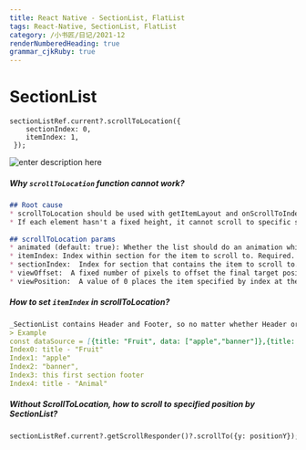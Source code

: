 ```yaml
---
title: React Native - SectionList, FlatList
tags: React-Native, SectionList, FlatList
category: /小书匠/日记/2021-12
renderNumberedHeading: true
grammar_cjkRuby: true
---
```


# SectionList
```
sectionListRef.current?.scrollToLocation({
	sectionIndex: 0,
	itemIndex: 1,
 });
```
![enter description here](https://raw.githubusercontent.com/JessieLau-CT/images/main/小书匠/1639464471249.png)


##### Why `scrollToLocation` function cannot work?
```markdown
## Root cause
* scrollToLocation should be used with getItemLayout and onScrollToIndexFailed, otherwise it cannot scroll to locations outside the render window.
* If each element hasn't a fixed height, it cannot scroll to specific sectionIndex or itemIndex.
  
## scrollToLocation params
* animated (default: true): Whether the list should do an animation while scrolling
* itemIndex: Index within section for the item to scroll to. Required.
* sectionIndex:  Index for section that contains the item to scroll to. Required.
* viewOffset:  A fixed number of pixels to offset the final target position, e.g. to compensate for sticky headers.
* viewPosition:  A value of 0 places the item specified by index at the top, 1 at the bottom, and 0.5 centered in the middle.
```

##### How to set `itemIndex` in scrollToLocation?
```markdown
_SectionList contains Header and Footer, so no matter whether Header or Footor has been set. We should also count it._
> Example
const dataSource = [{title: "Fruit", data: ["apple","banner"]},{title: "Animal", data: ["panda","pig"]}]
Index0: title - "Fruit"
Index1: "apple"
Index2: "banner",
Index3: this first section footer
Index4: title - "Animal"
```

##### Without ScrollToLocation, how to scroll to specified position by SectionList?
```markdown
sectionListRef.current?.getScrollResponder()?.scrollTo({y: positionY});
```

